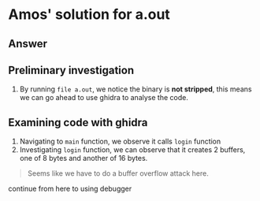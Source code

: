 # Amos' solution for a.out

## Answer

## Preliminary investigation  

1. By running `file a.out`, we notice the binary is **not stripped**, this means we can go ahead to use ghidra to analyse the code.

## Examining code with ghidra  

1. Navigating to `main` function, we observe it calls `login` function
2. Investigating `login` function, we can observe that it creates 2 buffers, one of 8 bytes and another of 16 bytes.  
> Seems like we have to do a buffer overflow attack here.

continue from here to using debugger